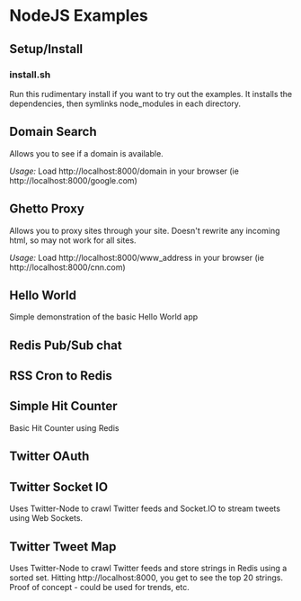 # NodeJS Examples

## Setup/Install

### install.sh

Run this rudimentary install if you want to try out the examples.  It installs
the dependencies, then symlinks node_modules in each directory.

## Domain Search

Allows you to see if a domain is available.

*Usage:* Load http://localhost:8000/domain in your browser (ie http://localhost:8000/google.com)

## Ghetto Proxy

Allows you to proxy sites through your site.  Doesn't rewrite any incoming
html, so may not work for all sites.

*Usage:* Load http://localhost:8000/www_address in your browser (ie http://localhost:8000/cnn.com)

## Hello World

Simple demonstration of the basic Hello World app

## Redis Pub/Sub chat
## RSS Cron to Redis
## Simple Hit Counter

Basic Hit Counter using Redis

## Twitter OAuth
## Twitter Socket IO

Uses Twitter-Node to crawl Twitter feeds and Socket.IO to stream tweets using Web Sockets.

## Twitter Tweet Map

Uses Twitter-Node to crawl Twitter feeds and store strings in Redis using a sorted set.  Hitting http://localhost:8000, you get to see the top 20 strings.  Proof of concept - could be used for trends, etc.
